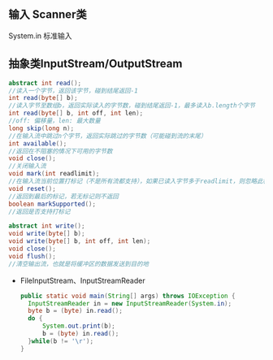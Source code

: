 ## 输入	Scanner类

System.in 标准输入



## 抽象类InputStream/OutputStream

```java
abstract int read();	
//读入一个字节，返回该字节，碰到结尾返回-1
int read(byte[] b);		
//读入字节至数组b，返回实际读入的字节数，碰到结尾返回-1，最多读入b.length个字节
int read(byte[] b, int off, int len);
//off: 偏移量，len: 最大数量
long skip(long n);
//在输入流中跳过n个字节，返回实际跳过的字节数（可能碰到流的末尾）
int available();
//返回在不阻塞的情况下可用的字节数
void close();
//关闭输入流
void mark(int readlimit);
//在输入流当前位置打标记（不是所有流都支持），如果已读入字节多于readlimit，则忽略此标记
void reset();
//返回到最后的标记，若无标记则不返回
boolean markSupported();
//返回是否支持打标记
```

```java
abstract int write();
void write(byte[] b);
void write(byte[] b, int off, int len);
void close();
void flush();
//清空输出流，也就是将缓冲区的数据发送到目的地
```

- FileInputStream、InputStreamReader

  ```java
  public static void main(String[] args) throws IOException {
  	InputStreamReader in = new InputStreamReader(System.in);
  	byte b = (byte) in.read();
  	do {
  		System.out.print(b);
  		b = (byte) in.read();
  	}while(b != '\r');
  }
  ```

  

  

